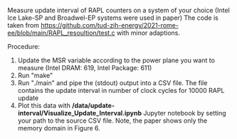 Measure update interval of RAPL counters on a system of your choice (Intel Ice Lake-SP and Broadwel-EP systems were used in paper)
The code is taken from https://github.com/tud-zih-energy/2021-rome-ee/blob/main/RAPL_resoultion/test.c with minor adaptions.

Procedure:

1. Update the MSR variable according to the power plane you want to measure (Intel DRAM: 619, Intel Package: 611)
2. Run "make"
3. Run "./main" and pipe the (stdout) output into a CSV file. The file contains the update interval in number of clock cycles for 10000 RAPL update
5. Plot this data with **/data/update-interval/Visualize_Update_Interval.ipynb** Jupyter notebook by setting your path to the source CSV file. Note, the paper shows only the memory domain in Figure 6.